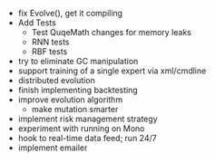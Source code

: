 - fix Evolve(), get it compiling
- Add Tests
  - Test QuqeMath changes for memory leaks
  - RNN tests
  - RBF tests
- try to eliminate GC manipulation
- support training of a single expert via xml/cmdline
- distributed evolution
- finish implementing backtesting
- improve evolution algorithm
  - make mutation smarter
- implement risk management strategy
- experiment with running on Mono
- hook to real-time data feed; run 24/7
- implement emailer